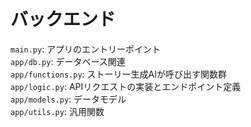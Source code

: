 # バックエンド
`main.py`: アプリのエントリーポイント  
`app/db.py`: データベース関連  
`app/functions.py`: ストーリー生成AIが呼び出す関数群  
`app/logic.py`: APIリクエストの実装とエンドポイント定義  
`app/models.py`: データモデル  
`app/utils.py`: 汎用関数
